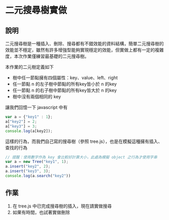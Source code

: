 # 二元搜尋樹實做

## 說明 
二元搜尋樹是一種插入、刪除、搜尋都有不錯效能的資料結構，簡單二元搜尋樹的效能並不穩定，雖然有許多增強型能夠實現穩定的效能，但實做上都有一定的複雜度，本次作業僅練習最基礎的二元搜尋樹。

本作業的二元樹定義如下
- 樹中任一節點擁有四個屬性：key、value、left、right
- 任一節點 n 的左子樹中節點的所有key皆小於 n 的key
- 任一節點 n 的右子樹中節點的所有key皆大於 n 的key
- 樹中沒有兩個相同的 key


讓我們回憶一下 javascript 中有

``` javascript
var a = {"key1" : 1};
a["key2"] = 2;
a["key3"] = 3;
console.log(a[key2]);
```

這樣的行為，而我們自己寫的搜尋樹（參照 tree.js），也是在模擬這種擁有插入、查找的行為

``` javascript
// 提醒：使用數字作為 key 會比較好計算大小，此處為模擬 object 之行為才使用字串
var a = new Tree("key1", 1);
a.insert("key2", 2);
a.insert("key3", 3);
console.log(a.search("key2"))
```

## 作業
1. 在 tree.js 中已完成搜尋樹的插入，現在請實做搜尋
2. 如果有時間，也試著實做刪除 
